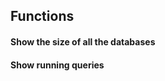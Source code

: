 ## Functions

#### Show the size of all the databases

[embedmd]:# (sql/size-of-all-databases.sql)

#### Show running queries

[embedmd]:# (sql/running-queries.sql)


<!-- vim: set fenc=utf-8 spell spl=en ts=4 sw=4 et filetype=markdown : -->
